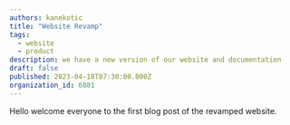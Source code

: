 ```yaml
---
authors: kanekotic
title: "Website Revamp"
tags:
  - website
  - product
description: we have a new version of our website and documentation
draft: false
published: 2023-04-18T07:30:00.000Z
organization_id: 6881
---
```


Hello welcome everyone to the first blog post of the revamped website.